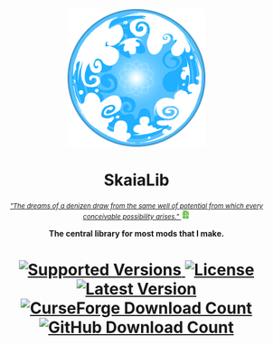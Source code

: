 <p align="center">
    <img src="https://raw.githubusercontent.com/The-Incipisphere/SkaiaLib/refs/heads/main/src/main/resources/skaia.png" height="244" alt="An image of Skaia from Homestuck">
</p>
<h1 align="center">SkaiaLib</h1>
<p align="center">
    <i>
        <small>
            <a href="https://www.homestuck.com/story/7069" title="Homestuck (Page 7069)">
                "The dreams of a denizen draw from the same well of potential from which every conceivable possibility arises."
                <img src="https://raw.githubusercontent.com/The-Incipisphere/SkaiaLib/refs/heads/main/src/main/resources/sburb.svg" width="16" alt="Sburb Logo">
            </a>
        </small>
    </i>
</p> 
<p align="center">
    <b>The central library for most mods that I make.</b>
</p>
<h1 align="center">
    <a href="https://www.curseforge.com/minecraft/mc-mods/skaialib">
        <img src="https://img.shields.io/badge/Available%20for-MC%201.20.1%20-informational?style=for-the-badge" alt="Supported Versions">
    </a>
    <a href="https://github.com/The-Incipisphere/SkaiaLib/blob/main/LICENSE"><img src="https://img.shields.io/github/license/The-Incipisphere/SkaiaLib?style=for-the-badge" alt="License">
    </a>
    <a href="https://github.com/The-Incipisphere/SkaiaLib/releases">
        <img src="https://img.shields.io/github/v/release/The-Incipisphere/SkaiaLib?sort=semver&display_name=release&style=for-the-badge&label=Latest%20Version" alt="Latest Version" >
    </a>
    <br>
    <a href="https://www.curseforge.com/minecraft/mc-mods/skaialib">
        <img src="https://cf.way2muchnoise.eu/1195781.svg?badge_style=for_the_badge" alt="CurseForge Download Count">
    </a>
    <a href="https://github.com/The-Incipisphere/SkaiaLib/releases">
        <img src="https://img.shields.io/github/downloads/The-Incipisphere/SkaiaLib/total?sort=semver&logo=github&label=&style=for-the-badge&color=2d2d2d&labelColor=545454&logoColor=FFFFFF" alt="GitHub Download Count">
    </a>
</h1>
